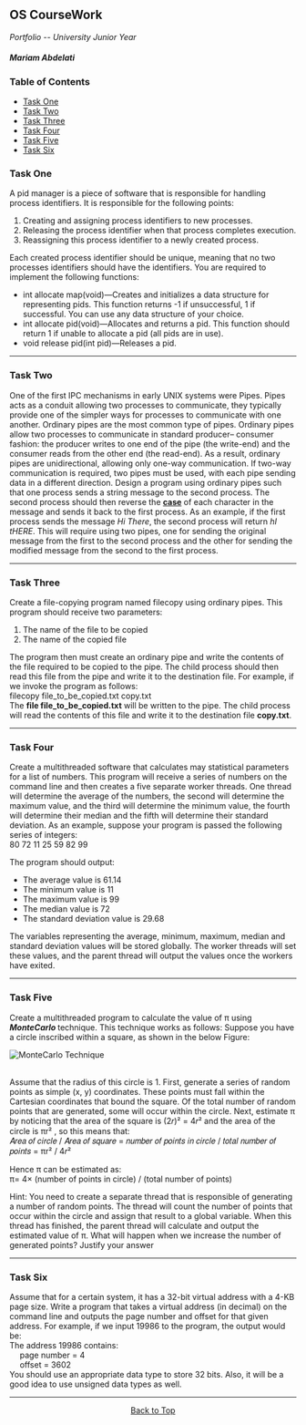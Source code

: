 ## OS CourseWork

<p align="center" name="top"> </p>

*Portfolio -- University Junior Year*
##### Mariam Abdelati

### Table of Contents

- [Task One](#taskone)
- [Task Two](#tasktwo)
- [Task Three](#taskthree)
- [Task Four](#taskfour)
- [Task Five](#taskfive)
- [Task Six](#tasksix)


### Task One <a id='taskone'></a>
A pid manager is a piece of software that is responsible for handling process identifiers. It is responsible for the following points: 

<ol>
<li> Creating and assigning process identifiers to new processes. </li>
<li> Releasing the process identifier when that process completes execution.  </li>
<li> Reassigning this process identifier to a newly created process.  </li>
</ol>

Each created process identifier should be unique, meaning that no two processes identifiers should have the identifiers. You are required to implement the following functions: 
<ul>
<li> int allocate map(void)—Creates and initializes a data structure for representing pids. This function returns -1 if unsuccessful, 1 if successful. You can use any data structure of your choice. </li>
<li> int allocate pid(void)—Allocates and returns a pid. This function should return 1 if unable to allocate a pid (all pids are in use).</li>
<li> void release pid(int pid)—Releases a pid.</li>
</ul>


----
### Task Two <a id='tasktwo'></a>

One of the first IPC mechanisms in early UNIX systems were Pipes. Pipes acts as a conduit allowing two processes to communicate, they typically provide one of the simpler ways for processes to communicate with one another. Ordinary pipes are the most common type of pipes. Ordinary pipes allow two processes to communicate in standard producer– consumer fashion: the producer writes to one end of the pipe (the write-end) and the consumer reads from the other end (the read-end). As a result, ordinary pipes are unidirectional, allowing only one-way communication. If two-way communication is required, two pipes must be used, with each pipe sending data in a different direction. Design a program using ordinary pipes such that one process sends a string message to the second process. The second process should then reverse the <u>**case**</u> of each character in the message and sends it back to the first process. As an example, if the first process sends the message *Hi There*, the second process will return *hI tHERE*. This will require using two pipes, one for sending the original message from the first to the second process and the other for sending the modified message from the second to the first process.

----
### Task Three <a id='taskthree'></a>

Create a file-copying program named filecopy using ordinary pipes. This program should receive two parameters: 

<ol>
<li> The name of the file to be copied </li>
<li> The name of the copied file</li>
</ol>
<p>
The program then must create an ordinary pipe and write the contents of the file required to be copied to the pipe. The child process should then read this file from the pipe and write it to the destination file. For example, if we invoke the program as follows: <br>
filecopy file_to_be_copied.txt copy.txt <br>
The <b>file file_to_be_copied.txt</b> will be written to the pipe. The child process will read the contents of this file and write it to the destination file <b>copy.txt</b>.

----
### Task Four <a id='taskfour'></a>

Create a multithreaded software that calculates may statistical parameters for a list of numbers. This program will receive a series of numbers on the command line and then creates a five separate worker threads. One thread will determine the average of the numbers, the second will determine the maximum value, and the third will determine the minimum value, the fourth will determine their median and the fifth will determine their standard deviation. As an example, suppose your program is passed the following series of integers: <br>
80 72 11 25 59 82 99 <br>

The program should output: 
<ul>
<li> The average value is 61.14</li>
<li> The minimum value is 11 </li>
<li> The maximum value is 99 </li>
<li>  The median value is 72 </li>
<li>  The standard deviation value is 29.68 </li>
</ul>
 The variables representing the average, minimum, maximum, median and standard deviation values will be stored globally. The worker threads will set these values, and the parent thread will output the values once the workers have exited.

----
### Task Five <a id='taskfive'></a>

Create a multithreaded program to calculate the value of π using <b><i>MonteCarlo</i> </b>technique. This technique works as follows: Suppose you have a circle inscribed within a square, as shown in the below Figure: <br>

<img src="https://i.postimg.cc/K8Np680L/monte-carlo.png" alt="MonteCarlo Technique" width=“1000”>
<br>
<br>

Assume that the radius of this circle is 1. First, generate a series of random points as simple (x, y) coordinates. These points must fall within the Cartesian coordinates that bound the square. Of the total number of random points that are generated, some will occur within the circle. Next, estimate π by noticing that the area of the square is (2𝑟)² = 4𝑟² and the area of the circle is πr² , so this means that: <br>
𝐴𝑟𝑒𝑎 𝑜𝑓 𝑐𝑖𝑟𝑐𝑙𝑒 / 𝐴𝑟𝑒𝑎 𝑜𝑓 𝑠𝑞𝑢𝑎𝑟𝑒 = 𝑛𝑢𝑚𝑏𝑒𝑟 𝑜𝑓 𝑝𝑜𝑖𝑛𝑡𝑠 𝑖𝑛 𝑐𝑖𝑟𝑐𝑙𝑒 / 𝑡𝑜𝑡𝑎𝑙 𝑛𝑢𝑚𝑏𝑒𝑟 𝑜𝑓 𝑝𝑜𝑖𝑛𝑡𝑠 = πr² / 4𝑟² <br>

Hence π can be estimated as: <br>
π= 4× (number of points in circle) / (total number of points) <br>

Hint: You need to create a separate thread that is responsible of generating a number of random points. The thread will count the number of points that occur within the circle and assign that result to a global variable. When this thread has finished, the parent thread will calculate and output the estimated value of π. What will happen when we increase the number of generated points? Justify your answer

----
### Task Six <a id='tasksix'></a>

Assume that for a certain system, it has a 32-bit virtual address with a 4-KB page size. Write a program that takes a virtual address (in decimal) on the command line and outputs the page number and offset for that given address. For example, if we input 19986 to the program, the output would be: <br>
The address 19986 contains: <br>
&emsp; page number = 4 <br>
&emsp; offset = 3602 <br>
You should use an appropriate data type to store 32 bits. Also, it will be a good idea to use unsigned data types as well.

----
<p align="center">
  <a href="#top">Back to Top</a>
</p>
